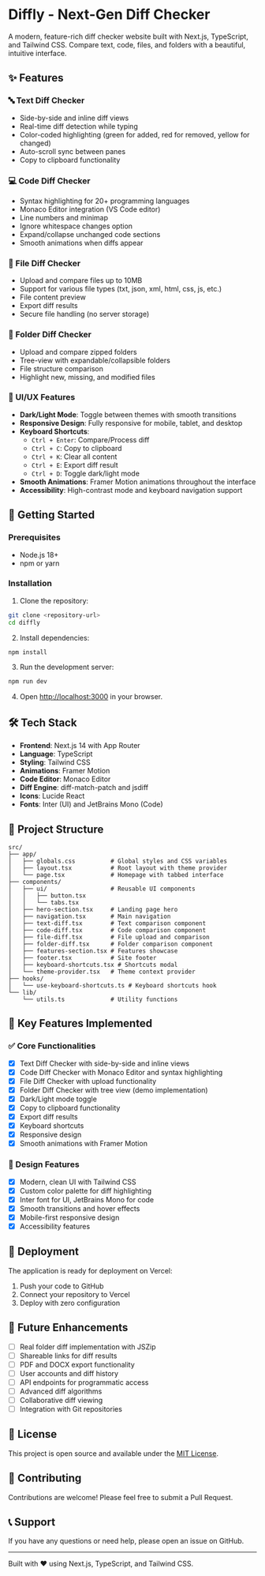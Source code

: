 # Diffly - Next-Gen Diff Checker

A modern, feature-rich diff checker website built with Next.js, TypeScript, and Tailwind CSS. Compare text, code, files, and folders with a beautiful, intuitive interface.

## ✨ Features

### 🔤 Text Diff Checker
- Side-by-side and inline diff views
- Real-time diff detection while typing
- Color-coded highlighting (green for added, red for removed, yellow for changed)
- Auto-scroll sync between panes
- Copy to clipboard functionality

### 💻 Code Diff Checker
- Syntax highlighting for 20+ programming languages
- Monaco Editor integration (VS Code editor)
- Line numbers and minimap
- Ignore whitespace changes option
- Expand/collapse unchanged code sections
- Smooth animations when diffs appear

### 📁 File Diff Checker
- Upload and compare files up to 10MB
- Support for various file types (txt, json, xml, html, css, js, etc.)
- File content preview
- Export diff results
- Secure file handling (no server storage)

### 📂 Folder Diff Checker
- Upload and compare zipped folders
- Tree-view with expandable/collapsible folders
- File structure comparison
- Highlight new, missing, and modified files

### 🎨 UI/UX Features
- **Dark/Light Mode**: Toggle between themes with smooth transitions
- **Responsive Design**: Fully responsive for mobile, tablet, and desktop
- **Keyboard Shortcuts**: 
  - `Ctrl + Enter`: Compare/Process diff
  - `Ctrl + C`: Copy to clipboard
  - `Ctrl + K`: Clear all content
  - `Ctrl + E`: Export diff result
  - `Ctrl + D`: Toggle dark/light mode
- **Smooth Animations**: Framer Motion animations throughout the interface
- **Accessibility**: High-contrast mode and keyboard navigation support

## 🚀 Getting Started

### Prerequisites
- Node.js 18+ 
- npm or yarn

### Installation

1. Clone the repository:
```bash
git clone <repository-url>
cd diffly
```

2. Install dependencies:
```bash
npm install
```

3. Run the development server:
```bash
npm run dev
```

4. Open [http://localhost:3000](http://localhost:3000) in your browser.

## 🛠️ Tech Stack

- **Frontend**: Next.js 14 with App Router
- **Language**: TypeScript
- **Styling**: Tailwind CSS
- **Animations**: Framer Motion
- **Code Editor**: Monaco Editor
- **Diff Engine**: diff-match-patch and jsdiff
- **Icons**: Lucide React
- **Fonts**: Inter (UI) and JetBrains Mono (Code)

## 📁 Project Structure

```
src/
├── app/
│   ├── globals.css          # Global styles and CSS variables
│   ├── layout.tsx           # Root layout with theme provider
│   └── page.tsx             # Homepage with tabbed interface
├── components/
│   ├── ui/                  # Reusable UI components
│   │   ├── button.tsx
│   │   └── tabs.tsx
│   ├── hero-section.tsx     # Landing page hero
│   ├── navigation.tsx       # Main navigation
│   ├── text-diff.tsx        # Text comparison component
│   ├── code-diff.tsx        # Code comparison component
│   ├── file-diff.tsx        # File upload and comparison
│   ├── folder-diff.tsx      # Folder comparison component
│   ├── features-section.tsx # Features showcase
│   ├── footer.tsx           # Site footer
│   ├── keyboard-shortcuts.tsx # Shortcuts modal
│   └── theme-provider.tsx   # Theme context provider
├── hooks/
│   └── use-keyboard-shortcuts.ts # Keyboard shortcuts hook
└── lib/
    └── utils.ts             # Utility functions
```

## 🎯 Key Features Implemented

### ✅ Core Functionalities
- [x] Text Diff Checker with side-by-side and inline views
- [x] Code Diff Checker with Monaco Editor and syntax highlighting
- [x] File Diff Checker with upload functionality
- [x] Folder Diff Checker with tree view (demo implementation)
- [x] Dark/Light mode toggle
- [x] Copy to clipboard functionality
- [x] Export diff results
- [x] Keyboard shortcuts
- [x] Responsive design
- [x] Smooth animations with Framer Motion

### 🎨 Design Features
- [x] Modern, clean UI with Tailwind CSS
- [x] Custom color palette for diff highlighting
- [x] Inter font for UI, JetBrains Mono for code
- [x] Smooth transitions and hover effects
- [x] Mobile-first responsive design
- [x] Accessibility features

## 🚀 Deployment

The application is ready for deployment on Vercel:

1. Push your code to GitHub
2. Connect your repository to Vercel
3. Deploy with zero configuration

## 🔮 Future Enhancements

- [ ] Real folder diff implementation with JSZip
- [ ] Shareable links for diff results
- [ ] PDF and DOCX export functionality
- [ ] User accounts and diff history
- [ ] API endpoints for programmatic access
- [ ] Advanced diff algorithms
- [ ] Collaborative diff viewing
- [ ] Integration with Git repositories

## 📝 License

This project is open source and available under the [MIT License](LICENSE).

## 🤝 Contributing

Contributions are welcome! Please feel free to submit a Pull Request.

## 📞 Support

If you have any questions or need help, please open an issue on GitHub.

---

Built with ❤️ using Next.js, TypeScript, and Tailwind CSS.